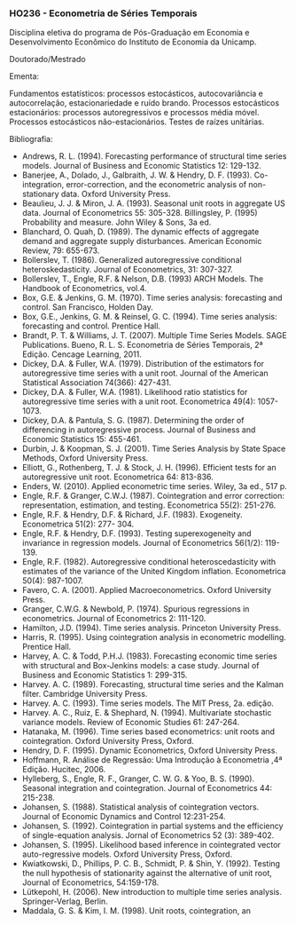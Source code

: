 ### HO236 - Econometria de Séries Temporais

Disciplina eletiva do programa de Pós-Graduação em Economia e Desenvolvimento Econômico do Instituto de Economia da Unicamp.

Doutorado/Mestrado 

Ementa:

Fundamentos estatísticos: processos estocásticos, autocovariância e autocorrelação, estacionariedade e ruído brando. Processos estocásticos estacionários: processos autoregressivos e processos média móvel. Processos estocásticos não-estacionários. Testes de raízes unitárias. 

Bibliografia:

- Andrews, R. L. (1994). Forecasting performance of structural time series models. Journal of Business and Economic Statistics 12: 129-132.
- Banerjee, A., Dolado, J., Galbraith, J. W. & Hendry, D. F. (1993). Co-integration, error-correction, and the econometric analysis of non-stationary data. Oxford University Press.
- Beaulieu, J. J. & Miron, J. A. (1993). Seasonal unit roots in aggregate US data. Journal of Econometrics 55: 305-328. Billingsley, P. (1995) Probability and measure. John Wiley & Sons, 3a ed.
- Blanchard, O. Quah, D. (1989). The dynamic effects of aggregate demand and aggregate supply disturbances. American Economic Review, 79: 655-673.
- Bollerslev, T. (1986). Generalized autoregressive conditional heteroskedasticity. Journal of Econometrics, 31: 307-327.
- Bollerslev, T., Engle, R.F. & Nelson, D.B. (1993) ARCH Models. The Handbook of Econometrics, vol.4.
- Box, G.E. & Jenkins, G. M. (1970). Time series analysis: forecasting and control. San Francisco, Holden Day.
- Box, G.E., Jenkins, G. M. & Reinsel, G. C. (1994). Time series analysis: forecasting and control. Prentice Hall.
- Brandt, P. T. & Williams, J. T. (2007). Multiple Time Series Models. SAGE Publications. Bueno, R. L. S. Econometria de Séries Temporais, 2ª Edição. Cencage Learning, 2011.
- Dickey, D.A. & Fuller, W.A. (1979). Distribution of the estimators for autoregressive time series with a unit root. Journal of the American Statistical Association 74(366): 427-431.
- Dickey, D.A. & Fuller, W.A. (1981). Likelihood ratio statistics for autoregressive time series with a unit root. Econometrica 49(4): 1057-1073.
- Dickey, D.A. & Pantula, S. G. (1987). Determining the order of differencing in autoregressive process. Journal of Business and Economic Statistics 15: 455-461.
- Durbin, J. & Koopman, S. J. (2001). Time Series Analysis by State Space Methods, Oxford University Press.
- Elliott, G., Rothenberg, T. J. & Stock, J. H. (1996). Efficient tests for an autoregressive unit root. Econometrica 64: 813-836.
- Enders, W. (2010). Applied econometric time series. Wiley, 3a ed., 517 p.
- Engle, R.F. & Granger, C.W.J. (1987). Cointegration and error correction: representation, estimation, and testing. Econometrica 55(2): 251-276.
- Engle, R.F. & Hendry, D.F. & Richard, J.F. (1983). Exogeneity. Econometrica 51(2): 277- 304.
- Engle, R.F. & Hendry, D.F. (1993). Testing superexogeneity and invariance in regression models. Journal of Econometrics 56(1/2): 119-139.
- Engle, R.F. (1982). Autoregressive conditional heteroscedasticity with estimates of the variance of the United Kingdom inflation. Econometrica 50(4): 987-1007.
- Favero, C. A. (2001). Applied Macroeconometrics. Oxford University Press.
- Granger, C.W.G. & Newbold, P. (1974). Spurious regressions in econometrics. Journal of Econometrics 2: 111-120.
- Hamilton, J.D. (1994). Time series analysis. Princeton University Press.
- Harris, R. (1995). Using cointegration analysis in econometric modelling. Prentice Hall.
- Harvey, A. C. & Todd, P.H.J. (1983). Forecasting economic time series with structural and Box-Jenkins models: a case study. Journal of Business and Economic Statistics 1: 299-315.
- Harvey. A. C. (1989). Forecasting, structural time series and the Kalman filter. Cambridge University Press.
- Harvey. A. C. (1993). Time series models. The MIT Press, 2a. edição.
- Harvey. A. C., Ruiz, E. & Shephard, N. (1994). Multivariate stochastic variance models. Review of Economic Studies 61: 247-264.
- Hatanaka, M. (1996). Time series based econometrics: unit roots and cointegration. Oxford University Press, Oxford.
- Hendry, D. F. (1995). Dynamic Econometrics, Oxford University Press.
- Hoffmann, R. Análise de Regressão: Uma Introdução à Econometria ,4ª Edição. Hucitec, 2006.
- Hylleberg, S., Engle, R. F., Granger, C. W. G. & Yoo, B. S. (1990). Seasonal integration and cointegration. Journal of Econometrics 44: 215-238.
- Johansen, S. (1988). Statistical analysis of cointegration vectors. Journal of Economic Dynamics and Control 12:231-254.
- Johansen, S. (1992). Cointegration in partial systems and the efficiency of single-equation analysis. Jornal of Econometrics 52 (3): 389-402.
- Johansen, S. (1995). Likelihood based inference in cointegrated vector auto-regressive models. Oxford University Press, Oxford.
- Kwiatkowski, D., Phillips, P. C. B., Schmidt, P. & Shin, Y. (1992). Testing the null hypothesis of stationarity against the alternative of unit root, Journal of Econometrics, 54:159-178.
- Lütkepohl, H. (2006). New introduction to multiple time series analysis. Springer-Verlag, Berlin.
- Maddala, G. S. & Kim, I. M. (1998). Unit roots, cointegration, an
